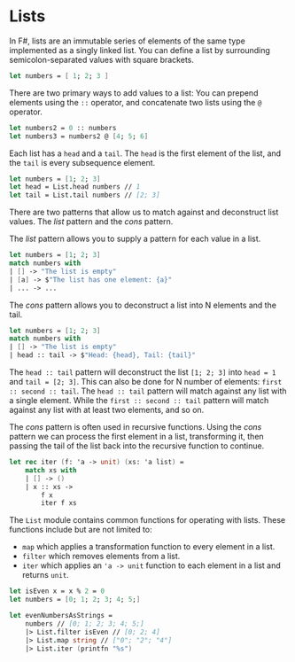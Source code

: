 # Lists

In F#, lists are an immutable series of elements of the same type implemented as a singly linked list. You can define a list by surrounding semicolon-separated values with square brackets.

```fsharp
let numbers = [ 1; 2; 3 ]
```

There are two primary ways to add values to a list: You can prepend elements using the `::` operator, and concatenate two lists using the `@` operator.

```fsharp
let numbers2 = 0 :: numbers
let numbers3 = numbers2 @ [4; 5; 6]
```

Each list has a `head` and a `tail`. The `head` is the first element of the list, and the `tail` is every subsequence element.

```fsharp
let numbers = [1; 2; 3]
let head = List.head numbers // 1
let tail = List.tail numbers // [2; 3]
```

There are two patterns that allow us to match against and deconstruct list values. The _list_ pattern and the _cons_ pattern.

The _list_ pattern allows you to supply a pattern for each value in a list.

```fsharp
let numbers = [1; 2; 3]
match numbers with
| [] -> "The list is empty"
| [a] -> $"The list has one element: {a}"
| ... -> ...
```

The _cons_ pattern allows you to deconstruct a list into N elements and the tail.

```fsharp
let numbers = [1; 2; 3]
match numbers with
| [] -> "The list is empty"
| head :: tail -> $"Head: {head}, Tail: {tail}"
```

The `head :: tail` pattern will deconstruct the list `[1; 2; 3]` into `head = 1` and `tail = [2; 3]`. This can also be done for N number of elements: `first :: second :: tail`. The `head :: tail` pattern will match against any list with a single element. While the `first :: second :: tail` pattern will match against any list with at least two elements, and so on.

The _cons_ pattern is often used in recursive functions. Using the _cons_ pattern we can process the first element in a list, transforming it, then passing the tail of the list back into the recursive function to continue.

```fsharp
let rec iter (f: 'a -> unit) (xs: 'a list) =
    match xs with
    | [] -> ()
    | x :: xs ->
        f x
        iter f xs
```

The `List` module contains common functions for operating with lists. These functions include but are not limited to:
* `map` which applies a transformation function to every element in a list.
* `filter` which removes elements from a list.
* `iter` which applies an `'a -> unit` function to each element in a list and returns `unit`.

```fsharp
let isEven x = x % 2 = 0
let numbers = [0; 1; 2; 3; 4; 5;]

let evenNumbersAsStrings =
    numbers // [0; 1; 2; 3; 4; 5;]
    |> List.filter isEven // [0; 2; 4]
    |> List.map string // ["0"; "2"; "4"]
    |> List.iter (printfn "%s")
```